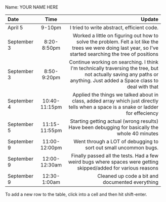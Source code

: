 Name: YOUR NAME HERE

| Date        |     Time      |                                                                                                                                                                Update |
|:------------|:-------------:|----------------------------------------------------------------------------------------------------------------------------------------------------------------------:|
| April 5     |    9-10pm     |                                                                                                                            I tried to write abstract, efficient code. |
| September 3 |  8:20-8:50pm  |          Worked a little on figuring out how to solve the problem. Felt a lot like the trees we were doing last year, so I've started searching the tree of positions |
| September 3 |  8:50-9:20pm  | Continue working on searching. I think I'm technically traversing the tree, but not actually saving any paths or anything. Just added a Space class to deal with that |
| September 4 | 10:40-11:15pm |                                   Applied the things we talked about in class, added array which just directly tells when a space is a snake or ladder for effeciency |
| September 5 | 11:15-11:55pm |                                                                        Starting getting actual (wrong results) Have been debugging for basically the whole 40 minutes |
| September 9 | 11:00-12:00pm |                                                                                                      Went through a LOT of debugging to sort out small uncommon bugs. |
| September 9 | 12:00-12:30am |                                                        Finally passed all the tests. Had a few weird bugs where spaces were getting skipped/added for various reasons |
| September 9 | 12:30-1:00am  |                                                                                                                       Cleaned up code a bit and documented everything |

To add a new row to the table, click into a cell and then hit shift-enter.